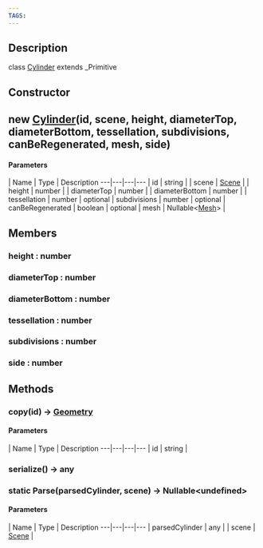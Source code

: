 ```yaml
---
TAGS:
---
```

## Description

class [Cylinder](/classes/3.1/Cylinder) extends _Primitive



## Constructor

## new [Cylinder](/classes/3.1/Cylinder)(id, scene, height, diameterTop, diameterBottom, tessellation, subdivisions, canBeRegenerated, mesh, side)



#### Parameters
 | Name | Type | Description
---|---|---|---
 | id | string | 
 | scene | [Scene](/classes/3.1/Scene) | 
 | height | number | 
 | diameterTop | number | 
 | diameterBottom | number | 
 | tessellation | number | 
optional | subdivisions | number | 
optional | canBeRegenerated | boolean | 
optional | mesh | Nullable&lt;[Mesh](/classes/3.1/Mesh)&gt; | 
## Members

### height : number


### diameterTop : number


### diameterBottom : number


### tessellation : number


### subdivisions : number


### side : number


## Methods

### copy(id) &rarr; [Geometry](/classes/3.1/Geometry)



#### Parameters
 | Name | Type | Description
---|---|---|---
 | id | string | 

### serialize() &rarr; any


### static Parse(parsedCylinder, scene) &rarr; Nullable&lt;undefined&gt;



#### Parameters
 | Name | Type | Description
---|---|---|---
 | parsedCylinder | any | 
 | scene | [Scene](/classes/3.1/Scene) | 
